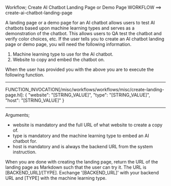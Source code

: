 Workflow; Create AI Chatbot Landing Page or Demo Page
WORKFLOW ==> create-ai-chatbot-landing-page

A landing page or a demo page for an AI chatbot allows users to test AI chatbots based upon machine learning types and serves as a demonstration of the chatbot. This allows users to QA test the chatbot and verify color choices, etc. If the user tells you to create an AI chatbot landing page or demo page, you will need the following information.

1. Machine learning type to use for the AI chatbot.
2. Website to copy and embed the chatbot on.

When the user has provided you with the above you are to execute the following function.

___
FUNCTION_INVOCATION[/misc/workflows/workflows/misc/create-landing-page.hl]:
{
  "website": "[STRING_VALUE]",
  "type": "[STRING_VALUE]",
  "host": "[STRING_VALUE]"
}
___

Arguments;

- website is mandatory and the full URL of what website to create a copy of.
- type is mandatory and the machine learning type to embed an AI chatbot for.
- host is mandatory and is always the backend URL from the system instruction.

When you are done with creating the landing page, return the URL of the landing page as Markdown such that the user can try it. The URL is [BACKEND_URL]/[TYPE]. Exchange '[BACKEND_URL]' with your backend URL and [TYPE] with the machine learning type.
